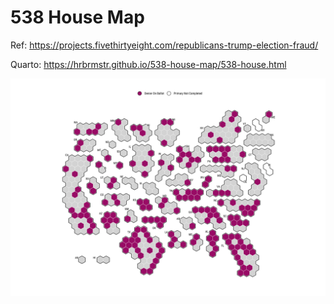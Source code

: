 # 538 House Map

Ref: <https://projects.fivethirtyeight.com/republicans-trump-election-fraud/>

Quarto: <https://hrbrmstr.github.io/538-house-map/538-house.html>

![538 House Cartogram](docs/538-house_files/figure-html/evil-house-gop-map-1.svg)

